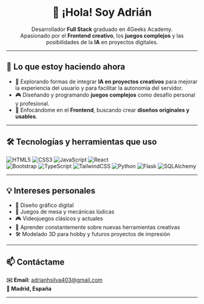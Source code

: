<h1 align="center">👋 ¡Hola! Soy Adrián</h1>

<p align="center">
Desarrollador <strong>Full Stack</strong> graduado en 4Geeks Academy.<br/>
Apasionado por el <strong>Frontend creativo</strong>, los <strong>juegos complejos</strong> y las posibilidades de la <strong>IA</strong> en proyectos digitales.
</p>

---

## 🚀 Lo que estoy haciendo ahora

- 🧠 Explorando formas de integrar **IA en proyectos creativos** para mejorar la experiencia del usuario y para facilitar la autonomía del servidor.  
- 🎮 Diseñando y programando **juegos complejos** como desafío personal y profesional.  
- 🎨 Enfocándome en el **Frontend**, buscando crear **diseños originales y usables**.  

---

## 🛠️ Tecnologías y herramientas que uso
![HTML5](https://img.shields.io/badge/-HTML5-E34F26?logo=html5&logoColor=white&style=flat)
![CSS3](https://img.shields.io/badge/-CSS3-1572B6?logo=css3&logoColor=white&style=flat)
![JavaScript](https://img.shields.io/badge/-JavaScript-F7DF1E?logo=javascript&logoColor=black&style=flat)
![React](https://img.shields.io/badge/-React-20232A?logo=react&logoColor=61DAFB&style=flat)  
![Bootstrap](https://img.shields.io/badge/-Bootstrap-563D7C?logo=bootstrap&logoColor=white&style=flat)
![TypeScript](https://img.shields.io/badge/-TypeScript-3178C6?logo=typescript&logoColor=white&style=flat)
![TailwindCSS](https://img.shields.io/badge/-TailwindCSS-06B6D4?logo=tailwindcss&logoColor=white&style=flat)
![Python](https://img.shields.io/badge/-Python-3776AB?logo=python&logoColor=white&style=flat)
![Flask](https://img.shields.io/badge/-Flask-000000?logo=flask&logoColor=white&style=flat)
![SQLAlchemy](https://img.shields.io/badge/-SQLAlchemy-CCA676?logo=sqlalchemy&logoColor=white&style=flat)

---

## 💡 Intereses personales

- 🎨 Diseño gráfico digital  
- 🎲 Juegos de mesa y mecánicas lúdicas  
- 🎮 Videojuegos clásicos y actuales  
- 🧩 Aprender constantemente sobre nuevas herramientas creativas  
- 🛠 Modelado 3D para hobby y futuros proyectos de impresión  

---

## 📫 Contáctame

**✉️ Email:** adrianhsilva403@gmail.com  
**📍 Madrid, España**  

---
